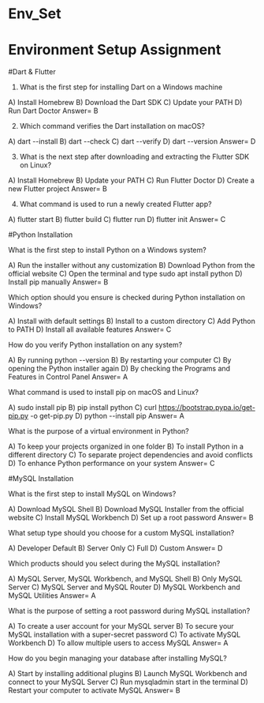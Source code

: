 # Env_Set

# Environment Setup Assignment

#Dart & Flutter

1. What is the first step for installing Dart on a Windows machine

A) Install Homebrew
B) Download the Dart SDK
C) Update your PATH
D) Run Dart Doctor
   Answer= B


2. Which command verifies the Dart installation on macOS?

A) dart --install
B) dart --check
C) dart --verify
D) dart --version
   Answer= D


3. What is the next step after downloading and extracting the Flutter SDK on Linux?

A) Install Homebrew
B) Update your PATH
C) Run Flutter Doctor
D) Create a new Flutter project
    Answer= B


4. What command is used to run a newly created Flutter app?

A) flutter start
B) flutter build
C) flutter run
D) flutter init
   Answer= C

#Python Installation

What is the first step to install Python on a Windows system?

A) Run the installer without any customization
B) Download Python from the official website
C) Open the terminal and type sudo apt install python
D) Install pip manually
   Answer= B

Which option should you ensure is checked during Python installation on Windows?

A) Install with default settings
B) Install to a custom directory
C) Add Python to PATH
D) Install all available features
   Answer= C

How do you verify Python installation on any system?

A) By running python --version
B) By restarting your computer
C) By opening the Python installer again
D) By checking the Programs and Features in Control Panel
      Answer= A

What command is used to install pip on macOS and Linux?

A) sudo install pip
B) pip install python
C) curl https://bootstrap.pypa.io/get-pip.py -o get-pip.py
D) python --install pip
   Answer= A

What is the purpose of a virtual environment in Python?

A) To keep your projects organized in one folder
B) To install Python in a different directory
C) To separate project dependencies and avoid conflicts
D) To enhance Python performance on your system
 Answer= C

#MySQL Installation

What is the first step to install MySQL on Windows?

A) Download MySQL Shell
B) Download MySQL Installer from the official website
C) Install MySQL Workbench
D) Set up a root password
   Answer= B

What setup type should you choose for a custom MySQL installation?

A) Developer Default
B) Server Only
C) Full
D) Custom
   Answer= D

Which products should you select during the MySQL installation?

A) MySQL Server, MySQL Workbench, and MySQL Shell
B) Only MySQL Server
C) MySQL Server and MySQL Router
D) MySQL Workbench and MySQL Utilities
   Answer= A

What is the purpose of setting a root password during MySQL installation?

A) To create a user account for your MySQL server
B) To secure your MySQL installation with a super-secret password
C) To activate MySQL Workbench
D) To allow multiple users to access MySQL
  Answer= A

How do you begin managing your database after installing MySQL?

A) Start by installing additional plugins
B) Launch MySQL Workbench and connect to your MySQL Server
C) Run mysqladmin start in the terminal
D) Restart your computer to activate MySQL
   Answer= B
